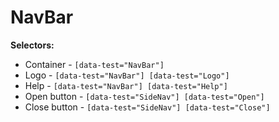 # NavBar

**Selectors:**
* Container - `[data-test="NavBar"]`
* Logo - `[data-test="NavBar"] [data-test="Logo"]`
* Help - `[data-test="NavBar"] [data-test="Help"]`
* Open button - `[data-test="SideNav"] [data-test="Open"]`
* Close button - `[data-test="SideNav"] [data-test="Close"]`
